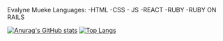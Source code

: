 Evalyne Mueke
Languages:
    -HTML
    -CSS
    - JS
    -REACT
    -RUBY
    -RUBY ON RAILS
    
[![Anurag's GitHub stats](https://github-readme-stats.vercel.app/api?username=EvalyneMueke)](https://github.com/anuraghazra/github-readme-stats)          [![Top Langs](https://github-readme-stats.vercel.app/api/top-langs/?username=EvalyneMueke&layout=compact)](https://github.com/anuraghazra/github-readme-stats)

